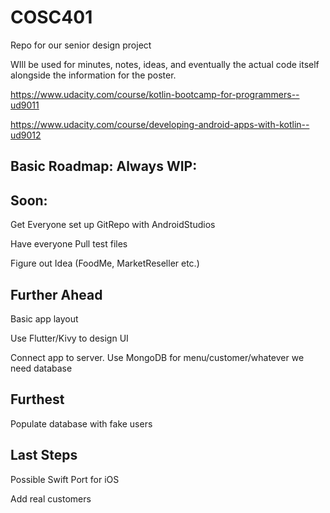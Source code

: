 # COSC401
Repo for our senior design project

WIll be used for minutes, notes, ideas, and eventually the actual code itself alongside the information for the poster.


https://www.udacity.com/course/kotlin-bootcamp-for-programmers--ud9011

https://www.udacity.com/course/developing-android-apps-with-kotlin--ud9012

## Basic Roadmap: Always WIP:
## Soon:
Get Everyone set up GitRepo with AndroidStudios

Have everyone Pull test files

Figure out Idea (FoodMe, MarketReseller etc.) 


## Further Ahead
Basic app layout

Use Flutter/Kivy to design UI

Connect app to server. Use MongoDB for menu/customer/whatever we need database

## Furthest
Populate database with fake users

## Last Steps
Possible Swift Port for iOS

Add real customers 

